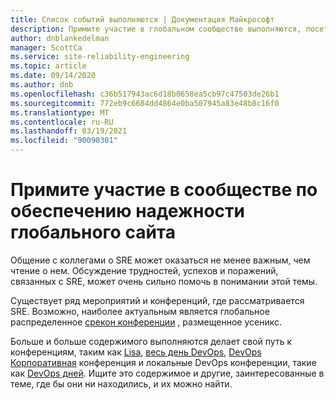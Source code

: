```yaml
---
title: Список событий выполняются | Документация Майкрософт
description: Примите участие в глобальном сообществе выполняются, посетив эти мероприятия.
author: dnblankedelman
manager: ScottCa
ms.service: site-reliability-engineering
ms.topic: article
ms.date: 09/14/2020
ms.author: dnb
ms.openlocfilehash: c36b517943ac6d18b0658ea5cb97c47503de26b1
ms.sourcegitcommit: 772eb9c6684dd4864e0ba507945a83e48b8c16f0
ms.translationtype: MT
ms.contentlocale: ru-RU
ms.lasthandoff: 03/19/2021
ms.locfileid: "90090301"
---
```

# <a name="participate-in-the-global-site-reliability-engineering-community"></a>Примите участие в сообществе по обеспечению надежности глобального сайта

Общение с коллегами о SRE может оказаться не менее важным, чем чтение о нем. Обсуждение трудностей, успехов и поражений, связанных с SRE, может очень сильно помочь в понимании этой темы.

Существует ряд мероприятий и конференций, где рассматривается SRE. Возможно, наиболее актуальным является глобальное распределенное [срекон конференции](https://www.usenix.org/conferences) , размещенное усеникс.

Больше и больше содержимого выполняются делает свой путь к конференциям, таким как [Lisa](https://www.usenix.org/conferences/byname/5), [весь день DevOps](https://www.alldaydevops.com), [DevOps Корпоративная](https://events.itrevolution.com) конференция и локальные DevOps конференции, такие как [DevOps дней](https://www.devopsdays.org). Ищите это содержимое и другие, заинтересованные в теме, где бы они ни находились, и их можно найти.
